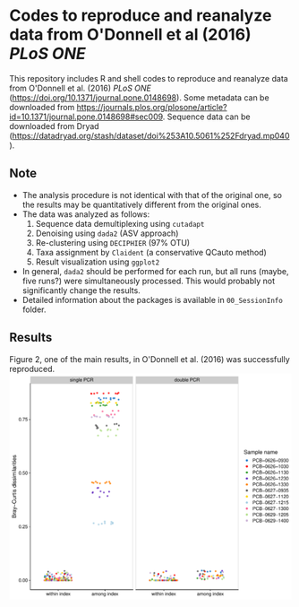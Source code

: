 # Codes to reproduce and reanalyze data from O'Donnell et al (2016) _PLoS ONE_
This repository includes R and shell codes to reproduce and reanalyze data from O'Donnell et al. (2016) _PLoS ONE_ (https://doi.org/10.1371/journal.pone.0148698). Some metadata can be downloaded from https://journals.plos.org/plosone/article?id=10.1371/journal.pone.0148698#sec009. Sequence data can be downloaded from Dryad (https://datadryad.org/stash/dataset/doi%253A10.5061%252Fdryad.mp040).

## Note
- The analysis procedure is not identical with that of the original one, so the results may be quantitatively different from the original ones.
- The data was analyzed as follows:
    1. Sequence data demultiplexing using `cutadapt`
    2. Denoising using `dada2` (ASV approach)
    3. Re-clustering using `DECIPHIER` (97% OTU)
    4. Taxa assignment by `Claident` (a conservative QCauto method)
    5. Result visualization using `ggplot2`
- In general, `dada2` should be performed for each run, but all runs (maybe, five runs?) were simultaneously processed. This would probably not significantly change the results. 
- Detailed information about the packages is available in `00_SessionInfo` folder.

## Results
Figure 2, one of the main results, in O'Donnell et al. (2016) was successfully reproduced.
<img src="06_ProtocolEffectOut/Reproduce_ODonnell2016_Fig2.pdf" width="800px">

